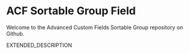 # ACF Sortable Group Field

Welcome to the Advanced Custom Fields Sortable Group repository on Github.

EXTENDED_DESCRIPTION
